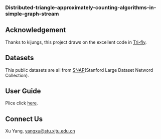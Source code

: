 ### Distributed-triangle-approximately-counting-algorithms-in-simple-graph-stream
## Acknowledgement
Thanks to kijungs, this project draws on the excellent code in [Tri-fly](https://github.com/kijungs/trifly).

## Datasets
This public datasets are all from [SNAP](http://snap.stanford.edu/data/index.html)(Stanford Large Dataset Netword Collection).

## User Guide
Plice click [here](https://github.com/kijungs/trifly/blob/master/user_guide.pdf).

## Connect Us
Xu Yang, yangxu@stu.xjtu.edu.cn
